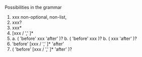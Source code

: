 Possibilities in the grammar

1. xxx
   non-optional, non-list, 
2. xxx?
3. xxx*
4. [xxx / ',' ]*
5. 
    a. ( 'before' xxx 'after' )?
    b. ( 'before' xxx )?
    b. ( xxx 'after' )?
6. 'before' [xxx / ',' ]* 'after'
7. ( 'before' [xxx / ',' ]* 'after' )?

